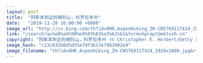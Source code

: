 ```yaml
---
layout: post
title:  "阿斯本附近的褐铃山，科罗拉多州"
date:   "2019-11-28 16:00:00 +0800"
image_url: "http://cn.bing.com/th?id=OHR.AspenHiking_ZH-CN5769117414_1920x1080.jpg&rf=LaDigue_1920x1080.jpg&pid=hp"
link: "/search?q=%e8%a4%90%e9%93%83%e5%b1%b1&form=hpcapt&mkt=zh-cn"
copyright: "阿斯本附近的褐铃山，科罗拉多州 (© Christopher E. Herbert/Getty Images)"
image_hash: "c23c632b8d5d55e79f3617e7983902e9"
image_filename: "th?id=OHR.AspenHiking_ZH-CN5769117414_1920x1080.jpg&rf=LaDigue_1920x1080.jpg&pid=hp"
---
```

